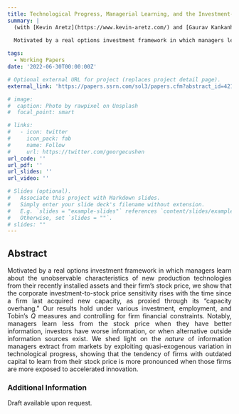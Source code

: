 ```yaml
---
title: Technological Progress, Managerial Learning, and the Investment-to-Stock Price Sensitivity
summary: |
  (with [Kevin Aretz](https://www.kevin-aretz.com/) and [Gaurav Kankanhalli](https://gauravkankanhalli.com/))
  
  Motivated by a real options investment framework in which managers learn about the unobservable characteristics of new production technologies from their recently installed assets and their firm’s stock price, we show that the corporate investment-to-stock price sensitivity rises with the time since a firm last acquired new capacity, as proxied through its “capacity overhang.” Our results hold under various investment, employment, and Tobin’s <em>Q</em> measures and controlling for firm financial constraints. Notably, managers learn less from the stock price when they have better information, investors have worse information, or when alternative outside information sources exist. We shed light on the <em>nature</em> of information managers extract from markets by exploiting quasi-exogenous variation in technological progress, showing that the tendency of firms with outdated capital to learn from their stock price is more pronounced when those firms are more exposed to accelerated innovation.

tags:
  - Working Papers
date: '2022-06-30T00:00:00Z'

# Optional external URL for project (replaces project detail page).
external_link: 'https://papers.ssrn.com/sol3/papers.cfm?abstract_id=4214448'

# image:
#  caption: Photo by rawpixel on Unsplash
#  focal_point: smart

# links:
#   - icon: twitter
#     icon_pack: fab
#     name: Follow
#     url: https://twitter.com/georgecushen
url_code: ''
url_pdf: ''
url_slides: ''
url_video: ''

# Slides (optional).
#   Associate this project with Markdown slides.
#   Simply enter your slide deck's filename without extension.
#   E.g. `slides = "example-slides"` references `content/slides/example-slides.md`.
#   Otherwise, set `slides = ""`.
# slides: ""
---
```

## Abstract
<div align="justify"> Motivated by a real options investment framework in which managers learn about the unobservable characteristics of new production technologies from their recently installed assets and their firm’s stock price, we show that the corporate investment-to-stock price sensitivity rises with the time since a firm last acquired new capacity, as proxied through its “capacity overhang.” Our results hold under various investment, employment, and Tobin’s <em>Q</em> measures and controlling for firm financial constraints. Notably, managers learn less from the stock price when they have better information, investors have worse information, or when alternative outside information sources exist. We shed light on the <em>nature</em> of information managers extract from markets by exploiting quasi-exogenous variation in technological progress, showing that the tendency of firms with outdated capital to learn from their stock price is more pronounced when those firms are more exposed to accelerated innovation. </div>

### Additional Information
Draft available upon request.
